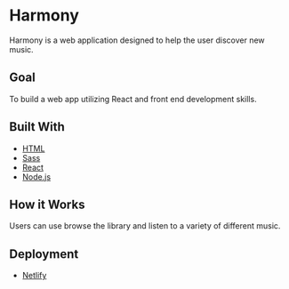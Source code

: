 # Harmony 
Harmony is a web application designed to help the user discover new music.

## Goal
To build a web app utilizing React and front end development skills.

## Built With
* [HTML](https://html.spec.whatwg.org)
* [Sass](https://sass-lang.com/)
* [React](https://reactjs.org/)
* [Node.js](https://nodejs.org/en/)

## How it Works
Users can use browse the library and listen to a variety of different music.


## Deployment
* [Netlify](https://www.netlify.com)


 
